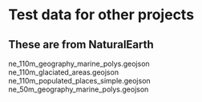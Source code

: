 Test data for other projects
============================


These are from NaturalEarth
---------------------------

ne_110m_geography_marine_polys.geojson
ne_110m_glaciated_areas.geojson
ne_110m_populated_places_simple.geojson
ne_50m_geography_marine_polys.geojson
